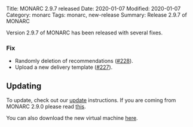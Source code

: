 Title: MONARC 2.9.7 released
Date: 2020-01-07
Modified: 2020-01-07
Category: monarc
Tags: monarc, new-release
Summary: Release 2.9.7 of MONARC

Version 2.9.7 of MONARC has been released with several fixes.

### Fix

- Randomly deletion of recommendations
  ([#228](https://github.com/monarc-project/MonarcAppFO/issues/228)).
- Upload a new delivery template
  ([#227](https://github.com/monarc-project/MonarcAppFO/issues/227)).


## Updating

To update, check out our
[update](http://monarc.lu/documentation/technical-guide/#monarc-update) instructions.
If you are coming from MONARC 2.9.0 please read
[this](/news/2019/11/25/monarc-291-released/#updating).

You can also download the new virtual machine
[here](https://github.com/monarc-project/MonarcAppFO/releases/tag/v2.9.7).
